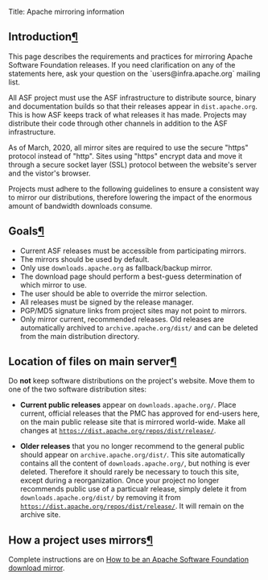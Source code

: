 Title: Apache mirroring information

<h2 id="introduction">Introduction<a class="headerlink" href="#introduction" title="Permanent link">&para;</a></h2>
This page describes the requirements and practices for mirroring Apache Software Foundation releases. If you need clarification on any of the statements here, ask your question on the `users@infra.apache.org` mailing list.

All ASF project must use the ASF infrastructure to distribute source, binary and documentation builds so that their releases appear in `dist.apache.org`. This is how ASF keeps track of what releases it has made. Projects may distribute their code through other channels in addition to the ASF infrastructure.

As of March, 2020, all mirror sites are required to use the secure "https" protocol instead of "http". Sites using "https" encrypt data and move it through a secure socket layer (SSL) protocol between the website's server and the vistor's browser.

Projects must adhere to the following guidelines to ensure a consistent way to mirror our distributions, therefore lowering the impact of the enormous amount of bandwidth downloads consume.

<h2 id="goals">Goals<a class="headerlink" href="#goals" title="Permanent link">&para;</a></h2>

  - Current ASF releases must be accessible from participating mirrors.
  - The mirrors should be used by default.
  - Only use `downloads.apache.org` as fallback/backup mirror.
  - The download page should perform a best-guess determination of which mirror to use.
  - The user should be able to override the mirror selection.
  - All releases must be signed by the release manager.
  - PGP/MD5 signature links from project sites may not point to mirrors.
  - Only mirror current, recommended releases. Old releases are automatically archived to `archive.apache.org/dist/` and can be deleted from the main distribution directory.
  
<h2 id="location">Location of files on main server<a class="headerlink" href="#location" title="Permanent link">&para;</a></h2>

Do **not** keep software distributions on the project's website. Move them to one of the two software distribution sites:

  - **Current public releases** appear on `downloads.apache.org/`. Place current, official releases that the PMC has approved for end-users here, on the main public release site that is mirrored world-wide. Make all changes at <a href="https://dist.apache.org/repos/dist/release/" target="_blank">`https://dist.apache.org/repos/dist/release/`</a>.

  - **Older releases** that you no longer recommend to the general public should appear on `archive.apache.org/dist/`. This site automatically contains all the content of `downloads.apache.org/`, but nothing is ever deleted. Therefore it should rarely be necessary to touch this site, except during a reorganization. Once your project no longer recommends public use of a particualr release, simply delete it from `downloads.apache.org/dist/` by removing it from <a href="https://dist.apache.org/repos/dist/release/" target="_blank">`https://dist.apache.org/repos/dist/release/`</a>. It will remain  on the archive site.
  
<h2 id="use">How a project uses mirrors<a class="headerlink" href="#use" title="Permanent link">&para;</a></h2>

Complete instructions are on [How to be an Apache Software Foundation download mirror](how-to-mirror.html).
